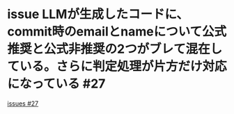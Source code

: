 # issue LLMが生成したコードに、commit時のemailとnameについて公式推奨と公式非推奨の2つがブレて混在している。さらに判定処理が片方だけ対応になっている #27
[issues #27](https://github.com/cat2151/github-actions/issues/27)



